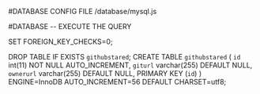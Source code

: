 #DATABASE CONFIG FILE /database/mysql.js

#DATABASE -- EXECUTE THE QUERY


SET FOREIGN_KEY_CHECKS=0;

DROP TABLE IF EXISTS `githubstared`;
CREATE TABLE `githubstared` (
  `id` int(11) NOT NULL AUTO_INCREMENT,
  `giturl` varchar(255) DEFAULT NULL,
  `ownerurl` varchar(255) DEFAULT NULL,
  PRIMARY KEY (`id`)
) ENGINE=InnoDB AUTO_INCREMENT=56 DEFAULT CHARSET=utf8;
